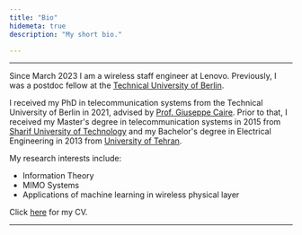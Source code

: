 ```yaml
---
title: "Bio"
hidemeta: true
description: "My short bio."

---
```


---

Since March 2023 I am a wireless staff engineer at Lenovo. Previously, I was a postdoc fellow at the [Technical University of Berlin](https://www.tu.berlin/).

I received my PhD in telecommunication systems from the Technical University of Berlin in 2021, advised by [Prof. Giuseppe Caire](https://scholar.google.com/citations?user=g66ErTcAAAAJ&hl=en&oi=sra). Prior to that, I received my Master's degree in telecommunication systems in 2015 from [Sharif University of Technology](https://en.sharif.edu/) and my Bachelor's degree in Electrical Engineering in 2013 from [University of Tehran](https://ut.ac.ir/en). 

My research interests include:
- Information Theory
- MIMO Systems
- Applications of machine learning in wireless physical layer

Click [here](/cv.pdf) for my CV.

---
